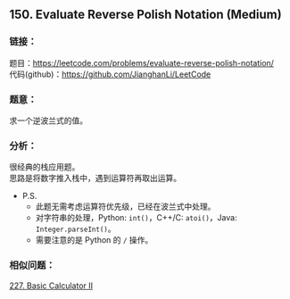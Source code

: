 ## 150. Evaluate Reverse Polish Notation (Medium)

### **链接**：
题目：https://leetcode.com/problems/evaluate-reverse-polish-notation/  
代码(github)：https://github.com/JianghanLi/LeetCode

### **题意**：
求一个逆波兰式的值。

### **分析**：
很经典的栈应用题。  
思路是将数字推入栈中，遇到运算符再取出运算。  
* P.S.  
	* 此题无需考虑运算符优先级，已经在波兰式中处理。  
	* 对字符串的处理，Python: `int()`，C++/C: `atoi()`，Java: `Integer.parseInt()`。    
	* 需要注意的是 Python 的 `/` 操作。

### **相似问题**：
[227. Basic Calculator II](../227.Basic_Calculator_II)